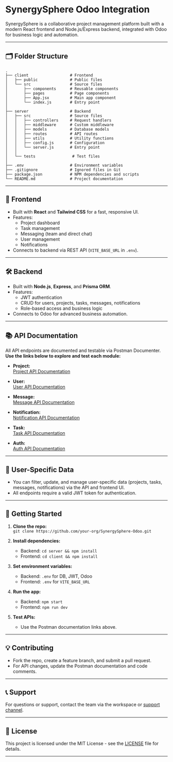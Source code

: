 # SynergySphere Odoo Integration

SynergySphere is a collaborative project management platform built with a modern React frontend and Node.js/Express backend, integrated with Odoo for business logic and automation.

---

## 🗂 Folder Structure

```
.
├── client                  # Frontend
│   ├── public              # Public files
│   └── src                 # Source files
│       ├── components      # Reusable components
│       ├── pages           # Page components
│       ├── App.jsx         # Main app component
│       └── index.js        # Entry point
│
├── server                  # Backend
│   ├── src                 # Source files
│   │   ├── controllers     # Request handlers
│   │   ├── middleware      # Custom middleware
│   │   ├── models          # Database models
│   │   ├── routes          # API routes
│   │   ├── utils           # Utility functions
│   │   ├── config.js       # Configuration
│   │   └── server.js       # Entry point
│   │
│   └── tests                # Test files
│
├── .env                    # Environment variables
├── .gitignore              # Ignored files in Git
├── package.json            # NPM dependencies and scripts
└── README.md               # Project documentation
```

---

## 🚀 Frontend

- Built with **React** and **Tailwind CSS** for a fast, responsive UI.
- Features:
  - Project dashboard
  - Task management
  - Messaging (team and direct chat)
  - User management
  - Notifications
- Connects to backend via REST API (`VITE_BASE_URL` in `.env`).

---

## 🛠 Backend

- Built with **Node.js**, **Express**, and **Prisma ORM**.
- Features:
  - JWT authentication
  - CRUD for users, projects, tasks, messages, notifications
  - Role-based access and business logic
- Connects to Odoo for advanced business automation.

---

## 📚 API Documentation

All API endpoints are documented and testable via Postman Documenter.  
**Use the links below to explore and test each module:**

- **Project:**  
  [Project API Documentation](https://documenter.getpostman.com/view/47243272/2sB3HkrM7m)

- **User:**  
  [User API Documentation](https://documenter.getpostman.com/view/47243272/2sB3HkrM7p)

- **Message:**  
  [Message API Documentation](https://documenter.getpostman.com/view/47243272/2sB3HkrM7s)

- **Notification:**  
  [Notification API Documentation](https://documenter.getpostman.com/view/47243272/2sB3HkrM7r)

- **Task:**  
  [Task API Documentation](https://documenter.getpostman.com/view/47243272/2sB3HkrM7q)

- **Auth:**  
  [Auth API Documentation](https://documenter.getpostman.com/view/47243272/2sB3HkrM7o)

---

## 🔎 User-Specific Data

- You can filter, update, and manage user-specific data (projects, tasks, messages, notifications) via the API and frontend UI.
- All endpoints require a valid JWT token for authentication.

---

## 📝 Getting Started

1. **Clone the repo:**  
   `git clone https://github.com/your-org/SynergySphere-Odoo.git`

2. **Install dependencies:**

   - Backend: `cd server && npm install`
   - Frontend: `cd client && npm install`

3. **Set environment variables:**

   - Backend: `.env` for DB, JWT, Odoo
   - Frontend: `.env` for `VITE_BASE_URL`

4. **Run the app:**

   - Backend: `npm start`
   - Frontend: `npm run dev`

5. **Test APIs:**
   - Use the Postman documentation links above.

---

## 💡 Contributing

- Fork the repo, create a feature branch, and submit a pull request.
- For API changes, update the Postman documentation and code comments.

---

## 📞 Support

For questions or support, contact the team via the workspace or [support channel](https://vijayguhan.vercel.app).

---

## 📝 License

This project is licensed under the MIT License - see the [LICENSE](LICENSE) file for details.

---
